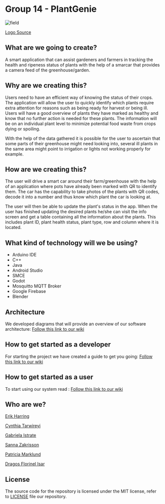 # Group 14 - PlantGenie

![field](https://user-images.githubusercontent.com/43864105/160417539-6d0dca70-90d3-4687-89ff-4b0266f12a33.png)

[Logo Source](https://www.flaticon.com/free-icon/field_3442662)

## What are we going to create?
A smart application that can assist gardeners and farmers in tracking the health and ripeness status of plants with the help of a smarcar that provides a camera feed of the greenhouse/garden.

## Why are we creating this?
Users need to have an efficient way of knowing the status of their crops. The application will allow the user to quickly identify which plants require extra attention for reasons such as being ready for harvest or being ill. Users will have a good overview of plants they have marked as healthy and know that no further action is needed for these plants. The information will be on an individual plant level to minimize potential food waste from crops dying or spoiling. 

With the help of the data gathered it is possible for the user to ascertain that some parts of their greenhouse might need looking into, several ill plants in the same area might point to irrigation or lights not working properly for example.


## How are we creating this?
The user will drive a smart car around their farm/greenhouse with the help of an application where pots have already been marked with QR to identify them. The car has the capability to take photos of the plants with QR codes, decode it into a number and thus know which plant the car is looking at.

The user will then be able to update the plant's status in the app. When the user has finished updating the desired plants he/she can visit the info screen and get a table containing all the information about the plants. This includes plant ID, plant health status, plant type, row and column where it is located.
 
## What kind of technology will we be using?
- Arduino IDE
- C++
- Java
- Android Studio
- SMCE
- Godot
- Mosquitto MQTT Broker
- Google Firebase
- Blender

## Architecture
We developed diagrams that will provide an overview of our software architecture:
[Follow this link to our wiki](https://github.com/DIT113-V22/group-14/wiki/Diagrams)

## How to get started as a developer
For starting the project we have created a guide to get you going:
[Follow this link to our wiki](https://github.com/DIT113-V22/group-14/wiki/How-to-get-started)

## How to get started as a user
To start using our system read :
[Follow this link to our wiki](https://github.com/DIT113-V22/group-14/wiki/User-Manual)


## Who are we?
[Erik Harring](https://github.com/harring)

[Cynthia Tarwireyi](https://github.com/Cyn-Thea)

[Gabriela Istrate](https://github.com/EllaGab09)

[Sanna Zakrisson](https://github.com/Sannazak)

[Patricia Marklund](https://github.com/PatyMarklund)

[Dragos Florinel Isar](https://github.com/DragosIsar)


## License
The source code for the repository is licensed under the MIT license, refer to [LICENSE](https://github.com/DIT113-V22/group-14/blob/master/LICENSE) file our repository.






